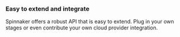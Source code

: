 ### Easy to extend and integrate    

Spinnaker offers a robust API that is easy to extend. Plug in your own stages or even contribute your own cloud provider integration. 
